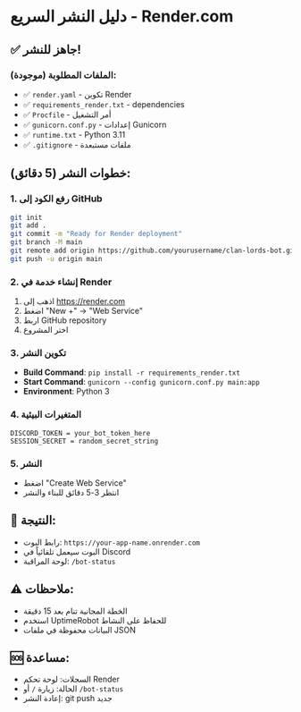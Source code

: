 # دليل النشر السريع - Render.com

## ✅ جاهز للنشر!

### الملفات المطلوبة (موجودة):
- ✅ `render.yaml` - تكوين Render
- ✅ `requirements_render.txt` - dependencies 
- ✅ `Procfile` - أمر التشغيل
- ✅ `gunicorn.conf.py` - إعدادات Gunicorn
- ✅ `runtime.txt` - Python 3.11
- ✅ `.gitignore` - ملفات مستبعدة

## خطوات النشر (5 دقائق):

### 1. رفع الكود إلى GitHub
```bash
git init
git add .
git commit -m "Ready for Render deployment"
git branch -M main
git remote add origin https://github.com/yourusername/clan-lords-bot.git
git push -u origin main
```

### 2. إنشاء خدمة في Render
1. اذهب إلى https://render.com
2. اضغط "New +" → "Web Service"
3. اربط GitHub repository
4. اختر المشروع

### 3. تكوين النشر
- **Build Command**: `pip install -r requirements_render.txt`
- **Start Command**: `gunicorn --config gunicorn.conf.py main:app`
- **Environment**: Python 3

### 4. المتغيرات البيئية
```
DISCORD_TOKEN = your_bot_token_here
SESSION_SECRET = random_secret_string
```

### 5. النشر
- اضغط "Create Web Service"
- انتظر 3-5 دقائق للبناء والنشر

## 🎯 النتيجة:
- رابط البوت: `https://your-app-name.onrender.com`
- البوت سيعمل تلقائياً في Discord
- لوحة المراقبة: `/bot-status`

## ⚠️ ملاحظات:
- الخطة المجانية تنام بعد 15 دقيقة
- استخدم UptimeRobot للحفاظ على النشاط
- البيانات محفوظة في ملفات JSON

## 🆘 مساعدة:
- السجلات: لوحة تحكم Render
- الحالة: زيارة `/` أو `/bot-status`
- إعادة النشر: git push جديد